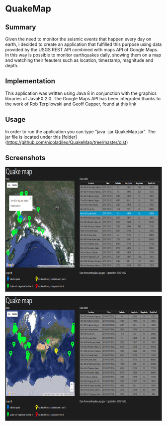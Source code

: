# QuakeMap #

## Summary ##
Given the need to monitor the seismic events that happen every day on earth, i decided to create an application that fulfilled this purpose using data provided by the USGS REST API combined with maps API of Google Maps.
In this way is possible to monitor earthquakes daily, showing them on a map and watching their feauters such as location, timestamp, magnitude and depth.

## Implementation ##
This application was written using Java 8 in conjunction with the graphics libraries of JavaFX 2.0.
The Google Maps API has been integrated thanks to the work of Rob Terpilowski and Geoff Capper, found at [this link](https://github.com/rterp/GMapsFX)

## Usage ##
In order to run the application you can type "java -jar QuakeMap.jar". The jar file is located under this [folder] (https://github.com/nicoladileo/QuakeMap/tree/master/dist)

## Screenshots ##
<a href="url"><img src="https://github.com/nicoladileo/QuakeMap/blob/master/screenshots/screen1.PNG" align="center" height="400" width="800" ></a>

<a href="url"><img src="https://github.com/nicoladileo/QuakeMap/blob/master/screenshots/screen2.PNG" align="center" height="400" width="800" ></a>


